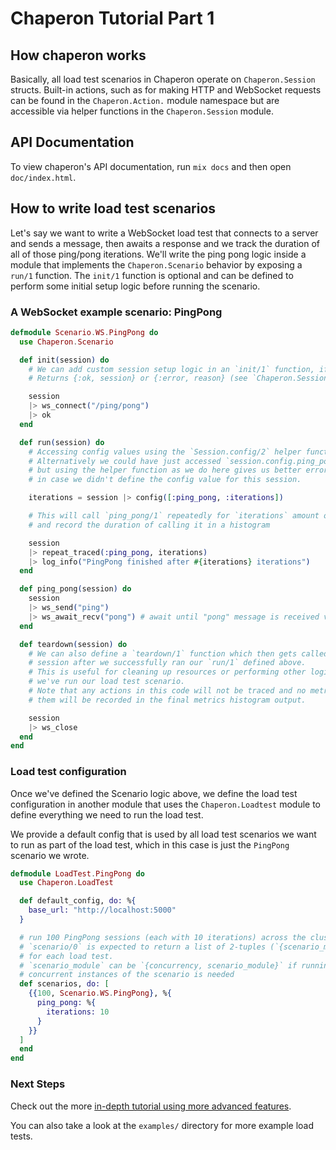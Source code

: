 # Chaperon Tutorial Part 1

## How chaperon works

Basically, all load test scenarios in Chaperon operate on `Chaperon.Session` structs.
Built-in actions, such as for making HTTP and WebSocket requests can be found in the `Chaperon.Action.` module namespace but are accessible via helper functions in the `Chaperon.Session` module.

## API Documentation

To view chaperon's API documentation, run `mix docs` and then open `doc/index.html`.

## How to write load test scenarios

Let's say we want to write a WebSocket load test that connects to a server and sends a message, then awaits a response and we track the duration of all of those ping/pong iterations. We'll write the ping pong logic inside a module that implements the `Chaperon.Scenario` behavior by exposing a `run/1` function. The `init/1` function is optional and can be defined to perform some initial setup logic before running the scenario.

### A WebSocket example scenario: PingPong

```elixir
defmodule Scenario.WS.PingPong do
  use Chaperon.Scenario

  def init(session) do
    # We can add custom session setup logic in an `init/1` function, if we need to.
    # Returns {:ok, session} or {:error, reason} (see `Chaperon.Session` module)

    session
    |> ws_connect("/ping/pong")
    |> ok
  end

  def run(session) do
    # Accessing config values using the `Session.config/2` helper function.
    # Alternatively we could have just accessed `session.config.ping_pong.iterations`
    # but using the helper function as we do here gives us better error messages
    # in case we didn't define the config value for this session.

    iterations = session |> config([:ping_pong, :iterations])

    # This will call `ping_pong/1` repeatedly for `iterations` amount of times
    # and record the duration of calling it in a histogram

    session
    |> repeat_traced(:ping_pong, iterations)
    |> log_info("PingPong finished after #{iterations} iterations")
  end

  def ping_pong(session) do
    session
    |> ws_send("ping")
    |> ws_await_recv("pong") # await until "pong" message is received via WS
  end

  def teardown(session) do
    # We can also define a `teardown/1` function which then gets called with our
    # session after we successfully ran our `run/1` defined above.
    # This is useful for cleaning up resources or performing other logic after
    # we've run our load test scenario.
    # Note that any actions in this code will not be traced and no metrics for
    # them will be recorded in the final metrics histogram output.

    session
    |> ws_close
  end
end
```

### Load test configuration

Once we've defined the Scenario logic above, we define the load test configuration in another module that uses the `Chaperon.Loadtest` module to define everything we need to run the load test.

We provide a default config that is used by all load test scenarios we want to run as part of the load test, which in this case is just the `PingPong` scenario we wrote.

```elixir
defmodule LoadTest.PingPong do
  use Chaperon.LoadTest

  def default_config, do: %{
    base_url: "http://localhost:5000"
  }

  # run 100 PingPong sessions (each with 10 iterations) across the cluster
  # `scenario/0` is expected to return a list of 2-tuples (`{scenario_module, config}`)
  # for each load test.
  # `scenario_module` can be `{concurrency, scenario_module}` if running multiple
  # concurrent instances of the scenario is needed
  def scenarios, do: [
    {{100, Scenario.WS.PingPong}, %{
      ping_pong: %{
        iterations: 10
      }
    }}
  ]
  end
end
```

### Next Steps

Check out the more [in-depth tutorial using more advanced features](Tutorial2.md).

You can also take a look at the `examples/` directory for more example load tests.
